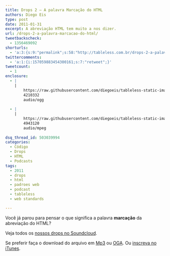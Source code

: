 ```yaml
---
title: Drops 2 – A palavra Marcação do HTML
authors: Diego Eis
type: post
date: 2011-01-31
excerpt: A abreviação HTML tem muito a nos dizer.
url: /drops-2-a-palavra-marcacao-do-html/
tweetbackscheck:
  - 1356469092
shorturls:
  - 'a:3:{s:9:"permalink";s:58:"http://tableless.com.br/drops-2-a-palavra-marcacao-do-html";s:7:"tinyurl";s:26:"http://tinyurl.com/44g8zcf";s:4:"isgd";s:19:"http://is.gd/YMSnoP";}'
twittercomments:
  - 'a:1:{i:157059883454300161;s:7:"retweet";}'
tweetcount:
  - 1
enclosure:
  - |
    |
        https://raw.githubusercontent.com/diegoeis/tableless-static-images/master/2011/01/drops2-marcacao-html.oga
        4210332
        audio/ogg
        
  - |
    |
        https://raw.githubusercontent.com/diegoeis/tableless-static-images/master/2011/01/drops2-marcacao-html.mp3
        4943120
        audio/mpeg
        
dsq_thread_id: 503039994
categories:
  - Código
  - Drops
  - HTML
  - Podcasts
tags:
  - 2011
  - drops
  - html
  - padroes web
  - podcast
  - tableless
  - web standards

---
```

Você já parou para pensar o que significa a palavra **marcação** da abreviação do HTML?

<!--audio controls> 
<source src="https://raw.githubusercontent.com/diegoeis/tableless-static-images/master/2011/01/drops2-marcacao-html.oga" type="audio/ogg" />
<source src="https://raw.githubusercontent.com/diegoeis/tableless-static-images/master/2011/01/drops2-marcacao-html.mp3" type="audio/mpeg" />
 Se preferir faça o download do arquivo em <a href="https://raw.githubusercontent.com/diegoeis/tableless-static-images/master/2011/01/drops2-marcacao-html.mp3" title="Audio: HTML5 já pode ser usado">Mp3</a> ou <a href="https://raw.githubusercontent.com/diegoeis/tableless-static-images/master/2011/01/drops2-marcacao-html.oga" title="Audio: HTML5 já pode ser usado">OGA</a>.
</audio-->



Veja todos os [nossos drops no Soundcloud][1].

Se preferir faça o download do arquivo em [Mp3][2] ou [OGA][3]. Ou [inscreva no iTunes][4].

 [1]: http://soundcloud.com/tableless
 [2]: https://raw.githubusercontent.com/diegoeis/tableless-static-images/master/2011/01/drops2-marcacao-html.mp3 "Audio: HTML5 já pode ser usado"
 [3]: https://raw.githubusercontent.com/diegoeis/tableless-static-images/master/2011/01/drops2-marcacao-html.oga "Audio: HTML5 já pode ser usado"
 [4]: http://itunes.apple.com/us/podcast/tableless-desenvolvimento/id73330789 "Drops do Tableless no iTunes."